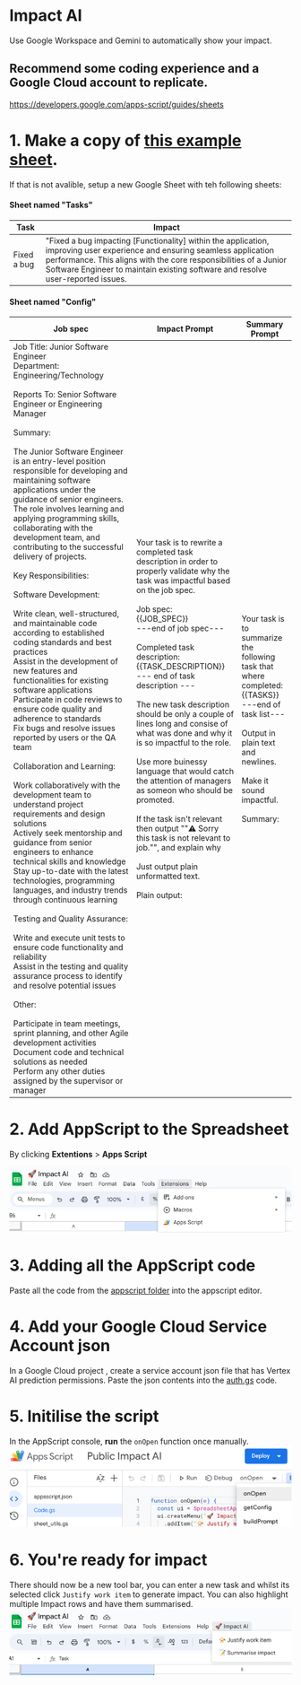 # Impact AI
Use Google Workspace and Gemini to automatically show your impact.

## Recommend some coding experience and a Google Cloud account to replicate.


https://developers.google.com/apps-script/guides/sheets

# 1. Make a copy of [this example sheet](https://docs.google.com/spreadsheets/d/1PVgzG0hnAGUg5Gpgs53CFKzR4r-78aqy9PnrwrVmf_w/edit?usp=sharing).

If that is not avalible, setup a new Google Sheet with teh following sheets:

#### Sheet named "Tasks"

|Task|Impact|
|-|-|
| Fixed a bug | "Fixed a bug impacting [Functionality] within the application, improving user experience and ensuring seamless application performance. This aligns with the core responsibilities of a Junior Software Engineer to maintain existing software and resolve user-reported issues.|


#### Sheet named "Config"

|Job spec|Impact Prompt|Summary Prompt|
|-|-|-|
| Job Title: Junior Software Engineer<br>Department: Engineering/Technology<br><br>Reports To: Senior Software Engineer or Engineering Manager<br><br>Summary:<br><br>The Junior Software Engineer is an entry-level position responsible for developing and maintaining software applications under the guidance of senior engineers. The role involves learning and applying programming skills, collaborating with the development team, and contributing to the successful delivery of projects.<br><br>Key Responsibilities:<br><br>Software Development:<br><br>Write clean, well-structured, and maintainable code according to established coding standards and best practices<br>Assist in the development of new features and functionalities for existing software applications<br>Participate in code reviews to ensure code quality and adherence to standards<br>Fix bugs and resolve issues reported by users or the QA team<br><br>Collaboration and Learning:<br><br>Work collaboratively with the development team to understand project requirements and design solutions<br>Actively seek mentorship and guidance from senior engineers to enhance technical skills and knowledge<br>Stay up-to-date with the latest technologies, programming languages, and industry trends through continuous learning<br><br>Testing and Quality Assurance:<br><br>Write and execute unit tests to ensure code functionality and reliability<br>Assist in the testing and quality assurance process to identify and resolve potential issues<br><br>Other:<br><br>Participate in team meetings, sprint planning, and other Agile development activities<br>Document code and technical solutions as needed<br>Perform any other duties assigned by the supervisor or manager |Your task is to rewrite a  completed task description in order to properly validate why the task was impactful based on the job spec. <br> <br> Job spec: <br> {{JOB_SPEC}} <br> ---end of job spec--- <br> <br> Completed task description: <br> {{TASK_DESCRIPTION}} <br> --- end of task description --- <br> <br> The new task description should be only a couple of lines long and consise of what was done and why it is so impactful to the role. <br> <br> Use more buinessy language that would catch the attention of managers as someon who should be promoted. <br> <br> If the task isn't relevant then output ""⚠️ Sorry this task is not relevant to job."", and explain why <br> <br> Just output plain unformatted text. <br> <br> Plain output:| Your task is to summarize the following task that where completed: <br> {{TASKS}} <br> ---end of task list--- <br> <br> Output in plain text and newlines. <br> <br> Make it sound impactful. <br> <br> Summary: |

# 2. Add AppScript to the Spreadsheet

By clicking  **Extentions** > **Apps Script**

![images/appscript.png](images/appscript.png)

# 3. Adding all the AppScript code 

Paste all the code from the [appscript folder](/appscript) into the appscript editor.


# 4. Add your Google Cloud Service Account json 

In a Google Cloud project , create a service account json file that has Vertex AI prediction permissions. Paste the json contents into the [auth.gs](/appscript/auth.gs) code.   

# 5. Initilise the script 

In the AppScript console, **run** the `onOpen` function once manually.
![images/init.png](images/init.png)

# 6. You're ready for impact
There should now be a new tool bar, you can enter a new task and whilst its selected click `Justify work item` to generate impact. You can also highlight multiple Impact rows and have them summarised.
![images/impactai.png](images/impactai.png)

